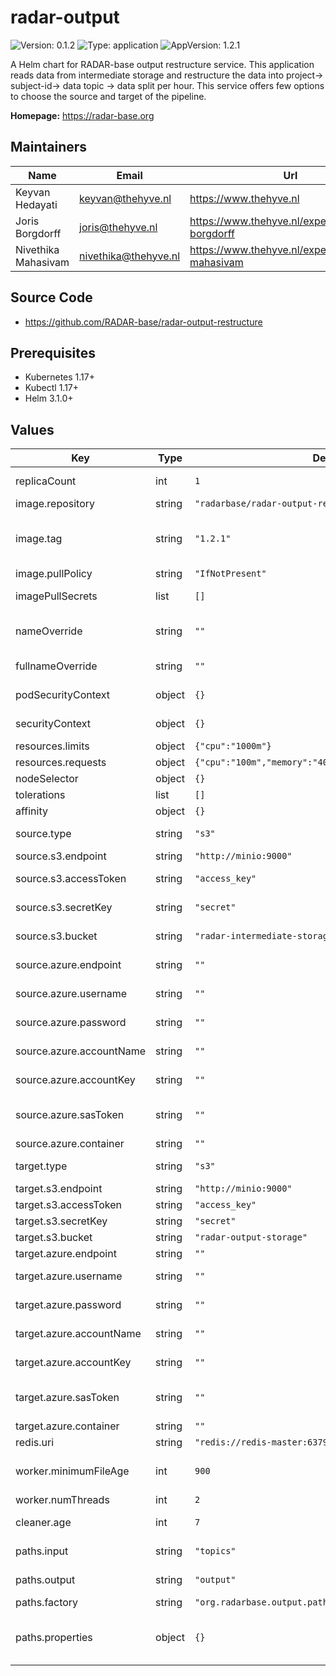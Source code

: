 

# radar-output

![Version: 0.1.2](https://img.shields.io/badge/Version-0.1.2-informational?style=flat-square) ![Type: application](https://img.shields.io/badge/Type-application-informational?style=flat-square) ![AppVersion: 1.2.1](https://img.shields.io/badge/AppVersion-1.2.1-informational?style=flat-square)

A Helm chart for RADAR-base output restructure service. This application reads data from intermediate storage and restructure the data into project-> subject-id-> data topic -> data split per hour. This service offers few options to choose the source and target of the pipeline.

**Homepage:** <https://radar-base.org>

## Maintainers

| Name | Email | Url |
| ---- | ------ | --- |
| Keyvan Hedayati | keyvan@thehyve.nl | https://www.thehyve.nl |
| Joris Borgdorff | joris@thehyve.nl | https://www.thehyve.nl/experts/joris-borgdorff |
| Nivethika Mahasivam | nivethika@thehyve.nl | https://www.thehyve.nl/experts/nivethika-mahasivam |

## Source Code

* <https://github.com/RADAR-base/radar-output-restructure>

## Prerequisites
* Kubernetes 1.17+
* Kubectl 1.17+
* Helm 3.1.0+

## Values

| Key | Type | Default | Description |
|-----|------|---------|-------------|
| replicaCount | int | `1` | Number of radar-output replicas to deploy |
| image.repository | string | `"radarbase/radar-output-restructure"` | radar-output image repository |
| image.tag | string | `"1.2.1"` | radar-output image tag (immutable tags are recommended) Overrides the image tag whose default is the chart appVersion. |
| image.pullPolicy | string | `"IfNotPresent"` | radar-output image pull policy |
| imagePullSecrets | list | `[]` | Docker registry secret names as an array |
| nameOverride | string | `""` | String to partially override radar-output.fullname template with a string (will prepend the release name) |
| fullnameOverride | string | `""` | String to fully override radar-output.fullname template with a string |
| podSecurityContext | object | `{}` | Configure radar-output pods' Security Context |
| securityContext | object | `{}` | Configure radar-output containers' Security Context |
| resources.limits | object | `{"cpu":"1000m"}` | CPU/Memory resource limits |
| resources.requests | object | `{"cpu":"100m","memory":"400Mi"}` | CPU/Memory resource requests |
| nodeSelector | object | `{}` | Node labels for pod assignment |
| tolerations | list | `[]` | Toleration labels for pod assignment |
| affinity | object | `{}` | Affinity labels for pod assignment |
| source.type | string | `"s3"` | Type of the intermediate storage of the RADAR-base pipeline e.g. s3, hdfs |
| source.s3.endpoint | string | `"http://minio:9000"` | s3 endpoint of the intermediate storage |
| source.s3.accessToken | string | `"access_key"` | s3 access-key of the intermediate storage |
| source.s3.secretKey | string | `"secret"` | s3 secret-key of the intermediate storage |
| source.s3.bucket | string | `"radar-intermediate-storage"` | s3 bucket name of the intermediate storage |
| source.azure.endpoint | string | `""` | Azure endpoint of the intermediate storage |
| source.azure.username | string | `""` | Azure username to access the s3 endpoint when using personal login |
| source.azure.password | string | `""` | Azure password when using personal login |
| source.azure.accountName | string | `""` | Azure account name when using shared access tokens |
| source.azure.accountKey | string | `""` | Azure account key when using shared access tokens |
| source.azure.sasToken | string | `""` | Azure SAS(shared access signature) token when using shared access tokens |
| source.azure.container | string | `""` | Azure blob container name |
| target.type | string | `"s3"` | Type of the output storage of the RADAR-base pipeline e.g. s3, local |
| target.s3.endpoint | string | `"http://minio:9000"` | s3 endpoint of the output storage |
| target.s3.accessToken | string | `"access_key"` | s3 access-key of the output storage |
| target.s3.secretKey | string | `"secret"` | s3 secret-key of the output storage |
| target.s3.bucket | string | `"radar-output-storage"` | s3 bucket name of the output storage |
| target.azure.endpoint | string | `""` | Azure endpoint of the output storage |
| target.azure.username | string | `""` | Azure username to access the s3 endpoint when using personal login |
| target.azure.password | string | `""` | Azure password when using personal login |
| target.azure.accountName | string | `""` | Azure account name when using shared access tokens |
| target.azure.accountKey | string | `""` | Azure account key when using shared access tokens |
| target.azure.sasToken | string | `""` | Azure SAS(shared access signature) token when using shared access tokens |
| target.azure.container | string | `""` | Azure blob container name |
| redis.uri | string | `"redis://redis-master:6379"` | URL of the redis database |
| worker.minimumFileAge | int | `900` | Minimum amount of time in seconds since a file was last modified for it to be considered for processing. |
| worker.numThreads | int | `2` | Number of threads to do processing on |
| cleaner.age | int | `7` | Number of days after which a source file is considered old |
| paths.input | string | `"topics"` | Relative path to intermediate storage root to browse for data |
| paths.output | string | `"output"` | Relative path to output storage to write data |
| paths.factory | string | `"org.radarbase.output.path.ObservationKeyPathFactory"` | # Output path construction factory |
| paths.properties | object | `{}` | Additional properties. For details see https://github.com/RADAR-base/radar-output-restructure/blob/master/restructure.yml |

